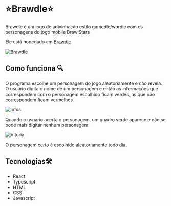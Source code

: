# ⭐Brawdle⭐

Brawdle é um jogo de adivinhação estilo gamedle/wordle com os personagens do jogo mobile BrawlStars

Ele está hopedado em [Brawdle](https://brawdle.vercel.app)

![Brawdle](https://cdn.discordapp.com/attachments/1079859999196598323/1349378875766870036/image.png?ex=67d2e282&is=67d19102&hm=ba139fa76e209da6c3d1820ce0bf6e592a1522be14ef8c62e4acec12c3c427b6&)

## Como funciona 🔍

O programa escolhe um personagem do jogo aleatoriamente e não revela. O usuário digita o nome de um personagem e então as informações que correspondem com o personagem escolhido ficam verdes, as que não correspondem ficam vermelhos.

![Infos](https://cdn.discordapp.com/attachments/1079859999196598323/1349379554959032330/image.png?ex=67d2e324&is=67d191a4&hm=5d892e08eac0a9fb51aef342f6efc694d17b46922d4c9c9cae2c09c3bccee9cf&)

Quando o usuario acerta o personagem, um quadro verde aparece e não se pode mais digitar nenhum personagem.

![Vitoria](https://cdn.discordapp.com/attachments/1079859999196598323/1349379695535460444/image.png?ex=67d2e345&is=67d191c5&hm=7c9bee875524fbea08c7083102b562c8dae2051e190dbb48a4d052a36aa598b9&)

O personagem certo é escolhido aleatoriamente todo dia.

## **Tecnologias🛠️**

- React
- Typescript
- HTML
- CSS
- Javascript
